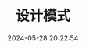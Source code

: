 ---
title: 设计模式
shortTitle: 设计模式
description: 设计模式
date: 2024-05-28 20:22:54
categories: [软件工程]
tags: [设计模式]
index: false
order: 1
---